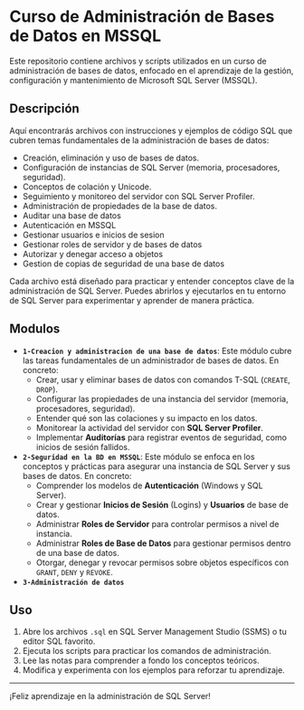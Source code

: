 # Curso de Administración de Bases de Datos en MSSQL

Este repositorio contiene archivos y scripts utilizados en un curso de administración de bases de datos, enfocado en el aprendizaje de la gestión, configuración y mantenimiento de Microsoft SQL Server (MSSQL).

## Descripción
Aquí encontrarás archivos con instrucciones y ejemplos de código SQL que cubren temas fundamentales de la administración de bases de datos:

- Creación, eliminación y uso de bases de datos.
- Configuración de instancias de SQL Server (memoria, procesadores, seguridad).
- Conceptos de colación y Unicode.
- Seguimiento y monitoreo del servidor con SQL Server Profiler.
- Administración de propiedades de la base de datos.
- Auditar una base de datos
- Autenticación en MSSQL
- Gestionar usuarios e inicios de sesion
- Gestionar roles de servidor y de bases de datos
- Autorizar y denegar acceso a objetos
- Gestion de copias de seguridad de una base de datos

Cada archivo está diseñado para practicar y entender conceptos clave de la administración de SQL Server. Puedes abrirlos y ejecutarlos en tu entorno de SQL Server para experimentar y aprender de manera práctica.

## Modulos

- **`1-Creacion y administracion de una base de datos`**: Este módulo cubre las tareas fundamentales de un administrador de bases de datos. En concreto:
  - Crear, usar y eliminar bases de datos con comandos T-SQL (`CREATE`, `DROP`).
  - Configurar las propiedades de una instancia del servidor (memoria, procesadores, seguridad).
  - Entender qué son las colaciones y su impacto en los datos.
  - Monitorear la actividad del servidor con **SQL Server Profiler**.
  - Implementar **Auditorías** para registrar eventos de seguridad, como inicios de sesión fallidos.
- **`2-Seguridad en la BD en MSSQL`**: Este módulo se enfoca en los conceptos y prácticas para asegurar una instancia de SQL Server y sus bases de datos. En concreto:
  - Comprender los modelos de **Autenticación** (Windows y SQL Server).
  - Crear y gestionar **Inicios de Sesión** (Logins) y **Usuarios** de base de datos.
  - Administrar **Roles de Servidor** para controlar permisos a nivel de instancia.
  - Administrar **Roles de Base de Datos** para gestionar permisos dentro de una base de datos.
  - Otorgar, denegar y revocar permisos sobre objetos específicos con `GRANT`, `DENY` y `REVOKE`.
- **`3-Administración de datos`**

## Uso
1. Abre los archivos `.sql` en SQL Server Management Studio (SSMS) o tu editor SQL favorito.
2. Ejecuta los scripts para practicar los comandos de administración.
3. Lee las notas para comprender a fondo los conceptos teóricos.
4. Modifica y experimenta con los ejemplos para reforzar tu aprendizaje.

---
¡Feliz aprendizaje en la administración de SQL Server!
